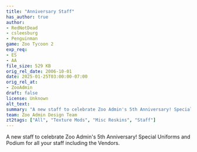 ```yaml
---
title: "Anniversary Staff"
has_author: true
author: 
- RedNotDead
- csleesburg
- Penguinman
game: Zoo Tycoon 2
exp_req: 
- ES
- AA
file_size: 529 KB
orig_rel_date: 2006-10-01
date: 2025-01-25T03:00:00-07:00
orig_rel_at: 
- ZooAdmin
draft: false
license: Unknown
alt_text: 
summary: "A new staff to celebrate Zoo Admin's 5th Anniversary! Special Uniforms and Podium for all your staff including the Vendors."
team: Zoo Admin Design Team
zt2tags: ["All", "Texture Mods", "Misc Reskins", "Staff"]
---
```

A new staff to celebrate Zoo Admin's 5th Anniversary! Special Uniforms and Podium for all your staff including the Vendors.